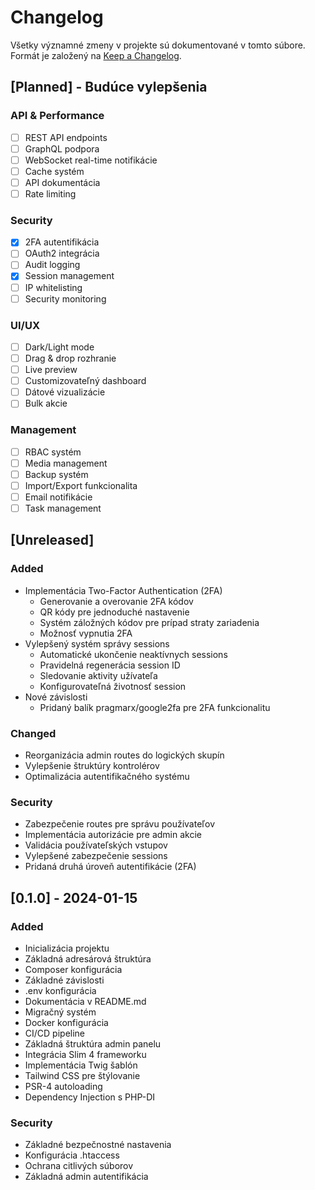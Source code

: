 # Changelog

Všetky významné zmeny v projekte sú dokumentované v tomto súbore.
Formát je založený na [Keep a Changelog](https://keepachangelog.com/en/1.0.0/).

## [Planned] - Budúce vylepšenia

### API & Performance
- [ ] REST API endpoints
- [ ] GraphQL podpora
- [ ] WebSocket real-time notifikácie
- [ ] Cache systém
- [ ] API dokumentácia
- [ ] Rate limiting

### Security
- [x] 2FA autentifikácia
- [ ] OAuth2 integrácia
- [ ] Audit logging
- [x] Session management
- [ ] IP whitelisting
- [ ] Security monitoring

### UI/UX
- [ ] Dark/Light mode
- [ ] Drag & drop rozhranie
- [ ] Live preview
- [ ] Customizovateľný dashboard
- [ ] Dátové vizualizácie
- [ ] Bulk akcie

### Management
- [ ] RBAC systém
- [ ] Media management
- [ ] Backup systém
- [ ] Import/Export funkcionalita
- [ ] Email notifikácie
- [ ] Task management

## [Unreleased]

### Added
- Implementácia Two-Factor Authentication (2FA)
  - Generovanie a overovanie 2FA kódov
  - QR kódy pre jednoduché nastavenie
  - Systém záložných kódov pre prípad straty zariadenia
  - Možnosť vypnutia 2FA
- Vylepšený systém správy sessions
  - Automatické ukončenie neaktívnych sessions
  - Pravidelná regenerácia session ID
  - Sledovanie aktivity užívateľa
  - Konfigurovateľná životnosť session
- Nové závislosti
  - Pridaný balík pragmarx/google2fa pre 2FA funkcionalitu

### Changed
- Reorganizácia admin routes do logických skupín
- Vylepšenie štruktúry kontrolérov
- Optimalizácia autentifikačného systému

### Security
- Zabezpečenie routes pre správu používateľov
- Implementácia autorizácie pre admin akcie
- Validácia používateľských vstupov
- Vylepšené zabezpečenie sessions
- Pridaná druhá úroveň autentifikácie (2FA)

## [0.1.0] - 2024-01-15

### Added
- Inicializácia projektu
- Základná adresárová štruktúra
- Composer konfigurácia
- Základné závislosti
- .env konfigurácia
- Dokumentácia v README.md
- Migračný systém
- Docker konfigurácia
- CI/CD pipeline
- Základná štruktúra admin panelu
- Integrácia Slim 4 frameworku
- Implementácia Twig šablón
- Tailwind CSS pre štýlovanie
- PSR-4 autoloading
- Dependency Injection s PHP-DI

### Security
- Základné bezpečnostné nastavenia
- Konfigurácia .htaccess
- Ochrana citlivých súborov
- Základná admin autentifikácia
